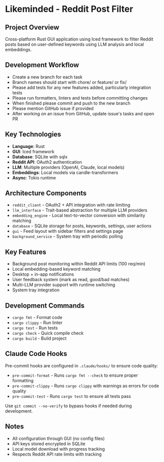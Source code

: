 # Likeminded - Reddit Post Filter

## Project Overview
Cross-platform Rust GUI application using Iced framework to filter Reddit posts based on user-defined keywords using LLM analysis and local embeddings.

## Development Workflow
- Create a new branch for each task
- Branch names should start with chore/ or feature/ or fix/
- Please add tests for any new features added, particularly integration tests
- Please run formatters, linters and tests before committing changes
- When finished please commit and push to the new branch
- Please mention GitHub issue if provided
- After working on an issue from GitHub, update issue's tasks and open PR

## Key Technologies
- **Language**: Rust
- **GUI**: Iced framework
- **Database**: SQLite with sqlx
- **Reddit API**: OAuth2 authentication
- **LLM**: Multiple providers (OpenAI, Claude, local models)
- **Embeddings**: Local models via candle-transformers
- **Async**: Tokio runtime

## Architecture Components
- `reddit_client` - OAuth2 + API integration with rate limiting
- `llm_interface` - Trait-based abstraction for multiple LLM providers
- `embedding_engine` - Local text-to-vector conversion with similarity matching
- `database` - SQLite storage for posts, keywords, settings, user actions
- `gui` - Feed layout with sidebar filters and settings page
- `background_service` - System tray with periodic polling

## Key Features
- Background post monitoring within Reddit API limits (100 req/min)
- Local embedding-based keyword matching
- Desktop + in-app notifications
- User feedback system (mark as read, good/bad matches)
- Multi-LLM provider support with runtime switching
- System tray integration

## Development Commands
- `cargo fmt` - Format code
- `cargo clippy` - Run linter
- `cargo test` - Run tests
- `cargo check` - Quick compile check
- `cargo build` - Build project

## Claude Code Hooks
Pre-commit hooks are configured in `.claude/hooks/` to ensure code quality:
- `pre-commit-format` - Runs `cargo fmt --check` to ensure proper formatting
- `pre-commit-clippy` - Runs `cargo clippy` with warnings as errors for code quality
- `pre-commit-test` - Runs `cargo test` to ensure all tests pass

Use `git commit --no-verify` to bypass hooks if needed during development.

## Notes
- All configuration through GUI (no config files)
- API keys stored encrypted in SQLite
- Local model download with progress tracking
- Respects Reddit API rate limits with tracking
